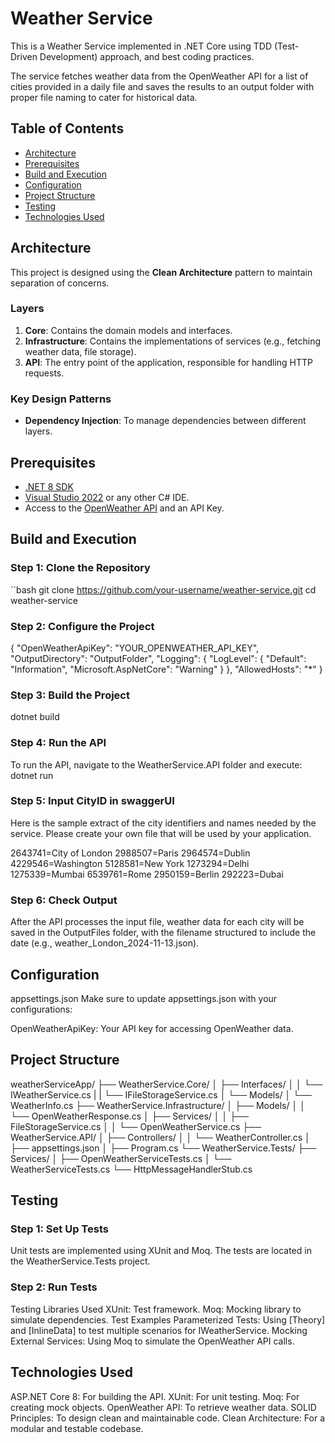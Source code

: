 # Weather Service

This is a Weather Service implemented in .NET Core using TDD (Test-Driven Development) approach, and best coding practices.

The service fetches weather data from the OpenWeather API for a list of cities provided in a daily file and saves the results to an output folder with proper file naming to cater for historical data.

## Table of Contents
- [Architecture](#architecture)
- [Prerequisites](#prerequisites)
- [Build and Execution](#build-and-execution)
- [Configuration](#configuration)
- [Project Structure](#project-structure)
- [Testing](#testing)
- [Technologies Used](#technologies-used)

## Architecture

This project is designed using the **Clean Architecture** pattern to maintain separation of concerns.

### Layers
1. **Core**: Contains the domain models and interfaces.
2. **Infrastructure**: Contains the implementations of services (e.g., fetching weather data, file storage).
3. **API**: The entry point of the application, responsible for handling HTTP requests.

### Key Design Patterns
- **Dependency Injection**: To manage dependencies between different layers.

## Prerequisites

- [.NET 8 SDK](https://dotnet.microsoft.com/download/dotnet/8.0)
- [Visual Studio 2022](https://visualstudio.microsoft.com/) or any other C# IDE.
- Access to the [OpenWeather API](https://openweathermap.org/api) and an API Key.

## Build and Execution

### Step 1: Clone the Repository

``bash
git clone https://github.com/your-username/weather-service.git
cd weather-service

### Step 2: Configure the Project

{
  "OpenWeatherApiKey": "YOUR_OPENWEATHER_API_KEY",
  "OutputDirectory": "OutputFolder",
  "Logging": {
    "LogLevel": {
      "Default": "Information",
      "Microsoft.AspNetCore": "Warning"
    }
  },
  "AllowedHosts": "*"
}

### Step 3: Build the Project

dotnet build

### Step 4: Run the API

To run the API, navigate to the WeatherService.API folder and execute:
dotnet run

### Step 5: Input CityID in swaggerUI

Here is the sample extract of the city identifiers and names needed by the service.
Please create your own file that will be used by your application.

2643741=City of London
2988507=Paris
2964574=Dublin
4229546=Washington
5128581=New York
1273294=Delhi
1275339=Mumbai
6539761=Rome
2950159=Berlin
292223=Dubai

### Step 6: Check Output

After the API processes the input file, weather data for each city will be saved in the OutputFiles folder,
with the filename structured to include the date (e.g., weather_London_2024-11-13.json).

## Configuration
appsettings.json
Make sure to update appsettings.json with your configurations:

OpenWeatherApiKey: Your API key for accessing OpenWeather data.

## Project Structure

weatherServiceApp/
├── WeatherService.Core/
│   ├── Interfaces/
│   │   └── IWeatherService.cs
|   |   └── IFileStorageService.cs
│   └── Models/
│       └── WeatherInfo.cs
├── WeatherService.Infrastructure/
│   ├── Models/
│   │   └── OpenWeatherResponse.cs
│   ├── Services/
│   │   ├── FileStorageService.cs
│   │   └── OpenWeatherService.cs
├── WeatherService.API/
│   ├── Controllers/
│   │   └── WeatherController.cs
│   ├── appsettings.json
│   ├── Program.cs
└── WeatherService.Tests/
    ├── Services/
    │   ├── OpenWeatherServiceTests.cs
    │   └── WeatherServiceTests.cs
    └── HttpMessageHandlerStub.cs


## Testing

### Step 1: Set Up Tests
Unit tests are implemented using XUnit and Moq. The tests are located in the WeatherService.Tests project.

### Step 2: Run Tests

Testing Libraries Used
XUnit: Test framework.
Moq: Mocking library to simulate dependencies.
Test Examples
Parameterized Tests: Using [Theory] and [InlineData] to test multiple scenarios for IWeatherService.
Mocking External Services: Using Moq to simulate the OpenWeather API calls.

## Technologies Used
ASP.NET Core 8: For building the API.
XUnit: For unit testing.
Moq: For creating mock objects.
OpenWeather API: To retrieve weather data.
SOLID Principles: To design clean and maintainable code.
Clean Architecture: For a modular and testable codebase.


